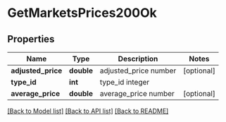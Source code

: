 # GetMarketsPrices200Ok

## Properties
Name | Type | Description | Notes
------------ | ------------- | ------------- | -------------
**adjusted_price** | **double** | adjusted_price number | [optional] 
**type_id** | **int** | type_id integer | 
**average_price** | **double** | average_price number | [optional] 

[[Back to Model list]](../README.md#documentation-for-models) [[Back to API list]](../README.md#documentation-for-api-endpoints) [[Back to README]](../README.md)



